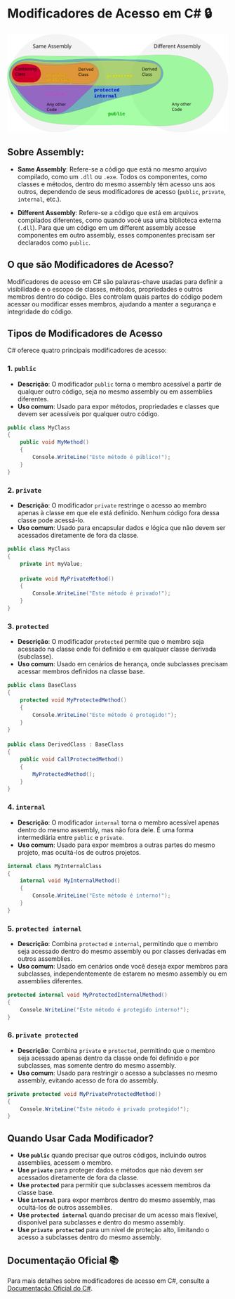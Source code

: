 ﻿# Modificadores de Acesso em C# 🔒

![acessModifiers](../../assets/access_modifier.svg)

## Sobre Assembly:

- **Same Assembly**: Refere-se a código que está no mesmo arquivo compilado, como um `.dll` ou `.exe`. Todos os componentes, como classes e métodos, dentro do mesmo assembly têm acesso uns aos outros, dependendo de seus modificadores de acesso (`public`, `private`, `internal`, etc.).


- **Different Assembly**: Refere-se a código que está em arquivos compilados diferentes, como quando você usa uma biblioteca externa (`.dll`). Para que um código em um different assembly acesse componentes em outro assembly, esses componentes precisam ser declarados como `public`.

## O que são Modificadores de Acesso?

Modificadores de acesso em C# são palavras-chave usadas para definir a visibilidade e o escopo de classes, métodos, propriedades e outros membros dentro do código. Eles controlam quais partes do código podem acessar ou modificar esses membros, ajudando a manter a segurança e integridade do código.

## Tipos de Modificadores de Acesso

C# oferece quatro principais modificadores de acesso:

### 1. `public`

- **Descrição**: O modificador `public` torna o membro acessível a partir de qualquer outro código, seja no mesmo assembly ou em assemblies diferentes.
- **Uso comum**: Usado para expor métodos, propriedades e classes que devem ser acessíveis por qualquer outro código.

```csharp
public class MyClass
{
    public void MyMethod()
    {
        Console.WriteLine("Este método é público!");
    }
}
```

### 2. `private`

- **Descrição**: O modificador `private` restringe o acesso ao membro apenas à classe em que ele está definido. Nenhum código fora dessa classe pode acessá-lo.
- **Uso comum**: Usado para encapsular dados e lógica que não devem ser acessados diretamente de fora da classe.

```csharp
public class MyClass
{
    private int myValue;

    private void MyPrivateMethod()
    {
        Console.WriteLine("Este método é privado!");
    }
}
```

### 3. `protected`

- **Descrição**: O modificador `protected` permite que o membro seja acessado na classe onde foi definido e em qualquer classe derivada (subclasse).
- **Uso comum**: Usado em cenários de herança, onde subclasses precisam acessar membros definidos na classe base.

```csharp
public class BaseClass
{
    protected void MyProtectedMethod()
    {
        Console.WriteLine("Este método é protegido!");
    }
}

public class DerivedClass : BaseClass
{
    public void CallProtectedMethod()
    {
        MyProtectedMethod();
    }
}
```

### 4. `internal`

- **Descrição**: O modificador `internal` torna o membro acessível apenas dentro do mesmo assembly, mas não fora dele. É uma forma intermediária entre `public` e `private`.
- **Uso comum**: Usado para expor membros a outras partes do mesmo projeto, mas ocultá-los de outros projetos.

```csharp
internal class MyInternalClass
{
    internal void MyInternalMethod()
    {
        Console.WriteLine("Este método é interno!");
    }
}
```

### 5. `protected internal`

- **Descrição**: Combina `protected` e `internal`, permitindo que o membro seja acessado dentro do mesmo assembly ou por classes derivadas em outros assemblies.
- **Uso comum**: Usado em cenários onde você deseja expor membros para subclasses, independentemente de estarem no mesmo assembly ou em assemblies diferentes.

```csharp
protected internal void MyProtectedInternalMethod()
{
    Console.WriteLine("Este método é protegido interno!");
}
```

### 6. `private protected`

- **Descrição**: Combina `private` e `protected`, permitindo que o membro seja acessado apenas dentro da classe onde foi definido e por subclasses, mas somente dentro do mesmo assembly.
- **Uso comum**: Usado para restringir o acesso a subclasses no mesmo assembly, evitando acesso de fora do assembly.

```csharp
private protected void MyPrivateProtectedMethod()
{
    Console.WriteLine("Este método é privado protegido!");
}
```

## Quando Usar Cada Modificador?

- **Use `public`** quando precisar que outros códigos, incluindo outros assemblies, acessem o membro.
- **Use `private`** para proteger dados e métodos que não devem ser acessados diretamente de fora da classe.
- **Use `protected`** para permitir que subclasses acessem membros da classe base.
- **Use `internal`** para expor membros dentro do mesmo assembly, mas ocultá-los de outros assemblies.
- **Use `protected internal`** quando precisar de um acesso mais flexível, disponível para subclasses e dentro do mesmo assembly.
- **Use `private protected`** para um nível de proteção alto, limitando o acesso a subclasses dentro do mesmo assembly.

## Documentação Oficial 📚

Para mais detalhes sobre modificadores de acesso em C#, consulte a [Documentação Oficial do C#](https://learn.microsoft.com/dotnet/csharp/programming-guide/classes-and-structs/access-modifiers).
